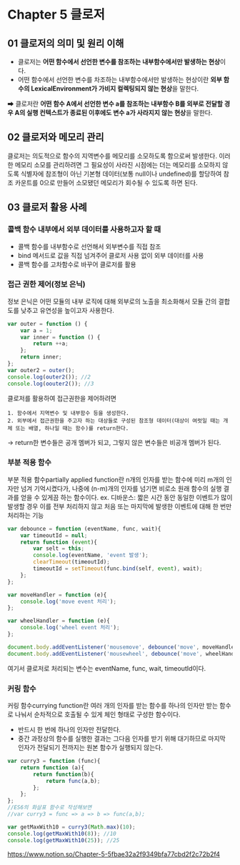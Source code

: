 # Chapter 5 클로저

## 01 클로저의 의미 및 원리 이해
- 클로저는 **어떤 함수에서 선언한 변수를 참조하는 내부함수에서만 발생하는 현상**이다.
- 어떤 함수에서 선언한 변수를 차조하는 내부함수에서만 발생하는 현상이란 **외부 함수의 LexicalEnvironment가 가비지 컬렉팅되지 않는 현상**을 말한다. </br>

➡ 클로저란 **어떤 함수 A에서 선언한 변수 a를 참조하는 내부함수 B를 외부로 전달할 경우 A의 실행 컨텍스트가 종료된 이후에도 변수 a가 사라지지 않는 현상**을 말한다.

## 02 클로저와 메모리 관리
클로저는 의도적으로 함수의 지역변수를 메모리를 소모하도록 함으로써 발생한다. 
이러한 메모리 소모를 관리하려면 그 필요성이 사라진 시점에는 더는 메모리를 소모하지 않도록 식별자에 참조형이 아닌 기본형 데이터(보통 null이나 undefined)를 할당하여 참조 카운트를 0으로 만들어 소모됐던 메모리가 회수될 수 있도록 하면 된다.

## 03 클로저 활용 사례

### 콜백 함수 내부에서 외부 데이터를 사용하고자 할 때
- 콜백 함수를 내부함수로 선언해서 외부변수를 직접 참조
- bind 메서드로 값을 직접 넘겨주어 클로저 사용 없이 외부 데이터를 사용
- 콜백 함수를 고차함수로 바꾸어 클로저를 활용

### 접근 권한 제어(정보 은닉)
정보 은닉은 어떤 모듈의 내부 로직에 대해 외부로의 노출을 최소화해서 모듈 간의 결합도를 낮추고 유연성을 높이고자 사용한다.
```Javascript
var outer = function () {
	var a = 1;
	var inner = function () {
		return ++a;
	};
	return inner;
};
var outer2 = outer();
console.log(outer2()); //2
console.log(oouter2()); //3
```
클로저를 활용하여 접근권한을 제어하려면
```
1. 함수에서 지역변수 및 내부함수 등을 생성한다.
2. 외부에서 접근권한을 주고자 하는 대상들로 구성된 참조형 데이터(대상이 여럿일 때는 개체 또는 배열, 하나일 때는 함수)를 return한다.
```
→ return한 변수들은 공개 멤버가 되고, 그렇지 않은 변수들은 비공개 멤버가 된다.

### 부분 적용 함수
부분 적용 함수partially applied function란 n개의 인자를 받는 함수에 미리 m개의 인자만 넘겨 기억시켰다가, 나중에 (n-m)개의 인자를 넘기면 비로소 원래 함수의 실행 결과를 얻을 수 있게끔 하는 함수이다.
ex. 디바운스: 짧은 시간 동안 동일한 이벤트가 많이 발생할 경우 이를 전부 처리하지 않고 처음 또는 마지막에 발생한 이벤트에 대해 한 번만 처리하는 기능
```Javascript
var debounce = function (eventName, func, wait){
	var timeoutId = null;
	return function (event){
		var selt = this;
		console.log(eventName, 'event 발생');
		clearTimeout(timeoutId);
		timeoutId = setTimeout(func.bind(self, event), wait);
	};
};

var moveHandler = function (e){
	console.log('move event 처리');
};

var wheelHandler = function (e){
	console.log('wheel event 처리');
};

document.body.addEventListener('mousemove', debounce('move', moveHandler, 500));
document.body.addEventListener('mousewheel', debounce('move', wheelHandler, 700));
```
여기서 클로저로 처리되는 변수는 eventName, func, wait, timeoutId이다.

### 커링 함수
커링 함수currying function란 여러 개의 인자를 받는 함수를 하나의 인자만 받는 함수로 나눠서 순차적으로 호출될 수 있게 체인 형태로 구성한 함수이다.
- 반드시 한 번에 하나의 인자만 전달한다.
- 중간 과정상의 함수를 실행한 결과는 그다음 인자를 받기 위해 대기하므로 마지막 인자가 전달되기 전까지는 원본 함수가 실행되지 않는다.
```Javascript
var curry3 = function (func){
	return function (a){
		return function(b){
			return func(a,b);
		};
	};
};
//ES6의 화살표 함수로 작성해보면
//var curry3 = func => a => b => func(a,b);

var getMaxWith10 = curry3(Math.max)(10);
console.log(getMaxWith10(8)); //10
console.log(getMaxWith10(25)); //25
```

https://www.notion.so/Chapter-5-5fbae32a2f9349bfa77cbd2f2c72b2f4
